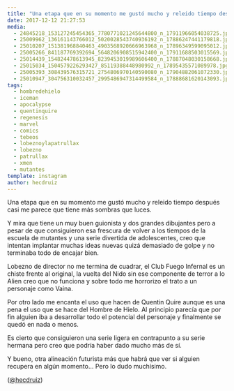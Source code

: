 ```yaml
---
title: "Una etapa que en su momento me gustó mucho y releido tiempo después casi me parece que tiene más sombras que luces"
date: 2017-12-12 21:27:53
media: 
  - 24845218_153127245454365_7780771021245644800_n_17911966054038725.jpg
  - 25009962_136161143766012_5020028543740936192_n_17886247441179818.jpg
  - 25010207_151381968840463_4903568920666963968_n_17896349599095012.jpg
  - 25005266_841187769392694_5648206908515942400_n_17911688503015569.jpg
  - 25014439_154824478613945_8239453019989606400_n_17887048030158668.jpg
  - 25015034_1504579226293427_85119388448980992_n_17895435571089978.jpg
  - 25005393_308439576315721_2754806970140590080_n_17904882061072330.jpg
  - 25010947_304756310032457_2995486947314499584_n_17888681620143093.jpg
tags: 
  - hombredehielo
  - iceman
  - apocalypse
  - quentinquire
  - regenesis
  - marvel
  - comics
  - tebeos
  - lobeznoylapatrullax
  - lobezno
  - patrullax
  - xmen
  - mutantes
template: instagram
author: hecdruiz
---
```


Una etapa que en su momento me gustó mucho y releido tiempo después casi me parece que tiene más sombras que luces.

Y mira que tiene un muy buen guionista y dos grandes dibujantes pero a pesar de que consiguieron esa frescura de volver a los tiempos de la escuela de mutantes y una serie divertida de adolescentes, creo que intentan implantar muchas ideas nuevas quizá demasiado de golpe y no terminaba todo de encajar bien.

Lobezno de director no me termina de cuadrar,  el Club Fuego Infernal es un chiste frente al original, la vuelta del Nido sin ese componente de terror a lo Alien creo que no funciona y sobre todo me horrorizo el trato a un personaje como Vaina.

Por otro lado me encanta el uso que hacen de Quentin Quire aunque es una pena el uso que se hace del Hombre de Hielo. Al principio parecía que por fin alguien iba a desarrollar todo el potencial del personaje y finalmente se quedó en nada o menos.

Es cierto que consiguieron una serie ligera en contrapunto a su serie hermana pero creo que podría haber dado mucho más de sí.

Y bueno, otra alineación futurista más que habrá que ver si alguien recupera en algún momento... Pero lo dudo muchísimo.

([@hecdruiz](https://instagram.com/hecdruiz))
